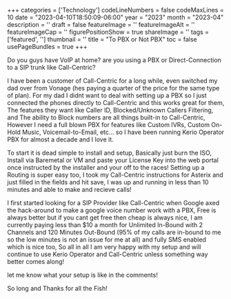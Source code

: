 ﻿+++
categories = ['Technology']
codeLineNumbers = false
codeMaxLines = 10
date = "2023-04-10T18:50:09-06:00"
year = "2023"
month = "2023-04"
description = ''
draft = false
featureImage = ''
featureImageAlt = ''
featureImageCap = ''
figurePositionShow = true
shareImage = ''
tags = ['featured', '']
thumbnail = ''
title = "To PBX or Not PBX"
toc = false
usePageBundles = true
+++

Do you guys have VoIP at home? are you using a PBX or Direct-Connection to a SIP trunk like Call-Centric?

I have been a customer of Call-Centric for a long while, even switched my dad over from Vonage (hes paying a quarter of the price for the same type of plan). For my dad I didnt want to deal with setting up a PBX so I just connected the phones directly to Call-Centric and this works great for them, The features they want like Caller ID, Blocked/Unknown Callers Filtering, and The ability to Block numbers are all things built-in to Call-Centric, However I need a full blown PBX for features like Custom IVRs, Custom On-Hold Music, Voicemail-to-Email, etc... so I have been running Kerio Operator PBX for almost a decade and I love it. 

To start it is dead simple to install and setup, Basically just burn the ISO, Install via Baremetal or VM and paste your License Key into the web portal once instructed by the installer and your off to the races! Setting up a Routing is super easy too, I took my Call-Centric instructions for Asterix and just filled in the fields and hit save, I was up and running in less than 10 minutes and able to make and recieve calls!

I first started looking for a SIP Provider like Call-Centric when Google axed the hack-around to make a google voice number work with a PBX, Free is always better but if you cant get free then cheap is always nice, I am currently paying less than $10 a month for Unlimited In-Bound with 2 Channels and 120 Minutes Out-Bound (95% of my calls are in-bound to me so the low minutes is not an issue for me at all) and fully SMS enabled which is nice too, So all in all I am very happy with my setup and will continue to use Kerio Operator and Call-Centric unless something way better comes along!

let me know what your setup is like in the comments!

So long and Thanks for all the Fish!